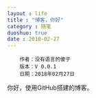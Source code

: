 ```yaml
---
layout : life
title : "博客，你好"
category : 随笔
duoshuo: true
date : 2018-02-27
---
```

    
        作者：没有语言的傻子
        版本：V 0.0.1
        日期：2018年02月27日


你好，使用GitHub搭建的博客。
